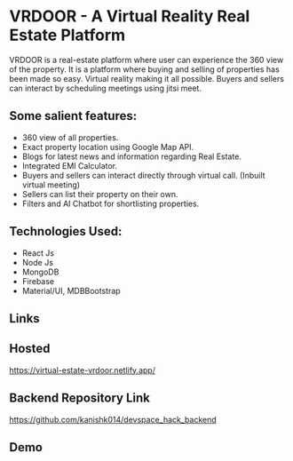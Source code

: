 # VRDOOR - A Virtual Reality Real Estate Platform

VRDOOR is a real-estate platform where user can experience the 360 view of the property. It is a platform where buying and selling of properties has been made so easy. Virtual reality making it all possible. Buyers and sellers can interact by scheduling meetings using jitsi meet.


## Some salient features:
- 360 view of all properties.
- Exact property location using Google Map API.
- Blogs for latest news and information regarding Real Estate.
- Integrated EMI Calculator.
- Buyers and sellers can interact directly through virtual call. (Inbuilt virtual meeting)
- Sellers can list their property on their own.
- Filters and AI Chatbot for shortlisting properties.

## Technologies Used:
- React Js
- Node Js
- MongoDB
- Firebase
- Material/UI, MDBBootstrap

## Links

## Hosted 
https://virtual-estate-vrdoor.netlify.app/

## Backend Repository Link
https://github.com/kanishk014/devspace_hack_backend

## Demo


